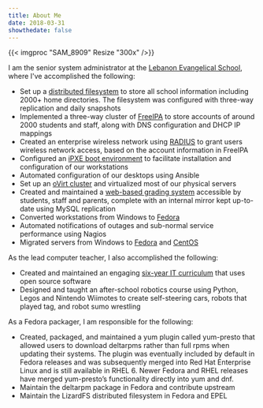 ```yaml
---
title: About Me
date: 2018-03-31
showthedate: false
---
```

{{< imgproc "SAM_8909" Resize "300x" />}}

I am the senior system administrator at the [Lebanon Evangelical School][1], where I've accomplished the following: 

 * Set up a [distributed filesystem][2] to store all school information including 2000+ home directories.  The filesystem was configured with three-way replication and daily snapshots
 * Implemented a three-way cluster of [FreeIPA][10] to store accounts of around 2000 students and staff, along with DNS configuration and DHCP IP mappings
 * Created an enterprise wireless network using [RADIUS][9] to grant users wireless network access, based on the account information in FreeIPA
 * Configured an [iPXE boot environment][8] to facilitate installation and configuration of our workstations
 * Automated configuration of our desktops using Ansible
 * Set up an [oVirt cluster][7] and virtualized most of our physical servers
 * Created and maintained a [web-based grading system][3] accessible by students, staff and parents, complete with an internal mirror kept up-to-date using MySQL replication
 * Converted workstations from Windows to [Fedora][6]
 * Automated notifications of outages and sub-normal service performance using Nagios
 * Migrated servers from Windows to [Fedora][4] and [CentOS][5]


As the lead computer teacher, I also accomplished the following:  

 * Created and maintained an engaging [six-year IT curriculum][11] that uses open source software
 * Designed and taught an after-school robotics course using Python, Legos and Nintendo Wiimotes to create self-steering cars, robots that played tag, and robot sumo wrestling


As a Fedora packager, I am responsible for the following:  

 * Created, packaged, and maintained a yum plugin called yum-presto that allowed users to download deltarpms rather than full rpms when updating their systems.  The plugin was eventually included by default in Fedora releases and was subsequently merged into Red Hat Enterprise Linux and is still available in RHEL 6.  Newer Fedora and RHEL releases have merged yum-presto’s functionality directly into yum and dnf.
 * Maintain the deltarpm package in Fedora and contribute upstream
 * Maintain the LizardFS distributed filesystem in Fedora and EPEL

 [1]: https://www.lesbg.com
 [2]: https://lizardfs.com
 [3]: https://lesson.lesbg.com
 [4]: https://getfedora.org/en/server
 [5]: https://www.centos.org
 [6]: https://getfedora.org/en/workstation
 [7]: https://www.ovirt.org
 [8]: https://ipxe.org
 [9]: https://freeradius.org
 [10]: https://www.freeipa.org
 [11]: https://fedoramagazine.org/fedora-teaches-makers-school
